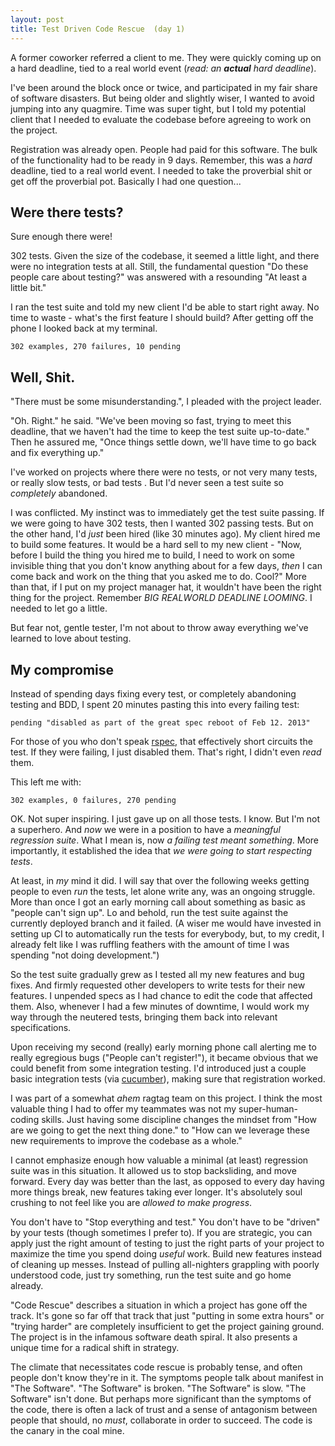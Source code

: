 ```yaml
---
layout: post
title: Test Driven Code Rescue  (day 1)
---
```


A former coworker referred a client to me. They were quickly coming up
on a hard deadline, tied to a real world event (*read: an <strong>actual</strong>  hard
deadline*).

I've been around the block once or twice, and participated in my fair
share of software disasters. But being older and slightly wiser, I wanted to
avoid jumping into any quagmire. Time was super tight, but I told my
potential client that I needed to evaluate the codebase before agreeing
to work on the project.

Registration was already open. People had paid for this software. The
bulk of the functionality had to be ready in 9 days. Remember, this was
a *hard* deadline, tied to a real world event. I needed to take the
proverbial shit or get off the proverbial pot. Basically I had one
question...

Were there tests?
------------------

Sure enough there were!

302 tests. Given the size of the codebase, it seemed a little light, and
there were no integration tests at all. Still, the fundamental question
"Do these people care about testing?" was answered with a resounding "At
least a little bit."

I ran the test suite and told my new client I'd be able to start right
away. No time to waste - what's the first feature I should build? After
getting off the phone I looked back at my terminal.

    302 examples, 270 failures, 10 pending

Well, Shit.
-----------

"There must be some misunderstanding.", I pleaded with the project
leader.

"Oh. Right." he said. "We've been moving so fast, trying to meet
this deadline, that we haven't had the time to keep the test suite
up-to-date." Then he assured me, "Once things settle down, we'll have time to
go back and fix everything up."

I've worked on projects where there were no tests, or not very many
tests, or really slow tests, or bad tests . But I'd never seen a test
suite so *completely* abandoned. 

I was conflicted. My instinct was to immediately get the test suite
passing. If we were going to have 302 tests, then I wanted 302 passing
tests. But on the other hand, I'd *just* been hired (like 30 minutes
ago). My client hired me to build some features. It would be a hard sell
to my new client - "Now, before I build the thing you hired me to build,
I need to work on some invisible thing that you don't know anything
about for a few days, *then* I can come back and work on the thing that
you asked me to do. Cool?" More than that, if I put on my project
manager hat, it wouldn't have been the right thing for the project.
Remember *BIG REALWORLD DEADLINE LOOMING*. I needed to let go a little.

But fear not, gentle tester, I'm not about to throw away everything we've
learned to love about testing.
 
My compromise
-------------

Instead of spending days fixing every test, or completely
abandoning testing and BDD, I spent 20 minutes pasting this into every
failing test:

    pending "disabled as part of the great spec reboot of Feb 12. 2013"


For those of you who don't speak [rspec](http://rspec.info), that
effectively short circuits the test.  If they were failing, I just
disabled them. That's right, I didn't even *read* them.

This left me with:

    302 examples, 0 failures, 270 pending

OK. Not super inspiring. I just gave up on all those tests. I know. But
I'm not a superhero. And *now* we were in a position to have a
*meaningful regression suite*. What I mean is, now *a failing test meant
something*. More importantly, it established the idea that *we were
going to start respecting tests*.

At least, in *my* mind it did. I will say that over the following weeks getting
people to even *run* the tests, let alone write any, was an ongoing struggle.
More than once I got an early morning call about something as basic as "people
can't sign up". Lo and behold, run the test suite against the currently
deployed branch and it failed. (A wiser me would have invested in setting
up CI to automatically run the tests for everybody, but, to my credit,
I already felt like I was ruffling feathers with the amount of time I
was spending "not doing development.")

So the test suite gradually grew as I tested all my new features and bug
fixes. And firmly requested other developers to write tests for their
new features. I unpended specs as I had chance to edit the code that
affected them. Also, whenever I had a few minutes of downtime, I would
work my way through the neutered tests, bringing them back into relevant
specifications.

Upon receiving my second (really) early morning phone call alerting me
to really egregious bugs ("People can't register!"), it became obvious
that we could benefit from some integration testing. I'd introduced just
a couple basic integration tests (via [cucumber](http://cukes.info/)),
making sure that registration worked.

I was part of a somewhat _ahem_ ragtag team on this project. I think the
most valuable thing I had to offer my teammates was not my
super-human-coding skills. Just having some discipline changes the
mindset from "How are we going to get the next thing done." to "How can
we leverage these new requirements to improve the codebase as a whole."

I cannot emphasize enough how valuable a minimal (at least) regression
suite was in this situation. It allowed us to stop backsliding, and move
forward. Every day was better than the last, as opposed to every day
having more things break, new features taking ever longer. It's
absolutely soul crushing to not feel like you are *allowed to make
progress*.

You don't have to "Stop everything and test." You don't have to be
"driven" by your tests (though sometimes I prefer to). If you are
strategic, you can apply just the right amount of testing to just the
right parts of your project to maximize the time you spend doing
*useful* work. Build new features instead of cleaning up messes. Instead
of pulling all-nighters grappling with poorly understood code, just try
something, run the test suite and go home already.

"Code Rescue" describes a situation in which a project has gone off the
track. It's gone so far off that track that just "putting in some extra
hours" or "trying harder" are completely insufficient to get the project
gaining ground. The project is in the infamous software death spiral. It
also presents a unique time for a radical shift in strategy.

The climate that necessitates code rescue is probably tense, and often
people don't know they're in it. The symptoms people talk about manifest
in "The Software". "The Software" is broken.  "The Software" is slow.
"The Software" isn't done. But perhaps more significant than the
symptoms of the code, there is often a lack of trust and a sense of
antagonism between people that should, no *must*, collaborate in order
to succeed. The code is the canary in the coal mine.

